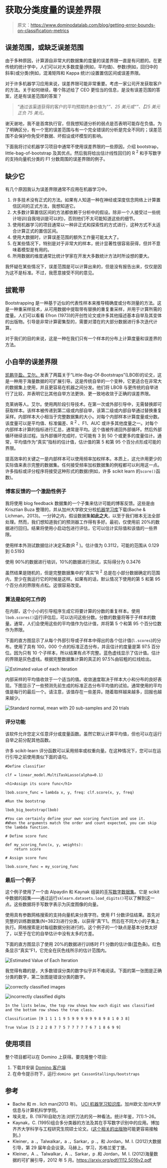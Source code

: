 # 获取分类度量的误差界限

> 原文：<https://www.dominodatalab.com/blog/getting-error-bounds-on-classification-metrics>

## 误差范围，或缺乏误差范围

由于多种原因，计算源自非常大的数据集的度量的误差界限一直是有问题的。在更传统的统计学中，人们可以对大多数度量(例如，平均值)、参数(例如，回归中的斜率)或分类(例如，混淆矩阵和 Kappa 统计)设置置信区间或误差界限。

对于许多机器学习应用来说，误差界限可能非常重要。考虑一家公司开发获取客户的方法。关于如何继续，哪个陈述给了 CEO 更恰当的信息，是没有误差范围的答案，还是有误差范围的答案？

> “通过该渠道获得的客户的平均预期终身价值为“*”、*25 美元或“*”、【25 美元正负 75 美元。*

谢天谢地，我不是首席执行官，但我想知道分析的弱点是否表明可能存在负值。为了明确区分，有一个宽的误差范围与有一个完全错误的分析是完全不同的；误差范围不会保护你免受坏数据、坏假设或坏模型的影响。

下面我将讨论机器学习项目中通常不使用误差界限的一些原因，介绍 bootstrap，little-bag-of-bootstrap 及其优点。然后我将给出估计线性回归的 R <sup>2</sup> 和手写数字的支持向量机分类的 F1 分数周围的误差界限的例子。

## 缺少它

有几个原因我认为误差界限通常不应用在机器学习中。

1.  许多技术没有正式的方法。如果有人知道一种在神经或深度信念网络上计算置信区间的正式方法，我想知道它。
2.  大多数计算置信区间的方法都依赖于分析中的假设。除非一个人接受过一些统计培训(自我培训是可以的)，否则他们不太可能知道这些的细节。
3.  使用机器学习的项目通常以一种非正式和探索性的方式进行，这种方式不太适合计算正式的置信区间。
4.  使用大数据时，计算误差范围的额外工作量可能太大了。
5.  在某些情况下，特别是对于非常大的样本，统计显著性很容易获得，但并不意味着模型是有用的。
6.  所用数据的维度通常比统计学家在开发大多数统计方法时所设想的要大。

我怀疑在某些情况下，误差范围是可以计算出来的，但是没有报告出来，仅仅是因为这不是标准。不过，我愿意接受不同的意见。

## 拔靴带

Bootstrapping 是一种基于近似的代表性样本来推导精确度或分布测量的方法。这是一种重采样技术，从可用数据中提取带有替换的重复重采样，并用于计算所需的度量。人们可以看看 Efron (1973)的开创性论文或许多其他描述基本自举及其变体的出版物。引导是非常计算密集型的，需要对潜在的大部分数据进行多次迭代计算。

对于我们的目的来说，这是一种在我们只有一个样本的分布上计算度量和误差界的方法。

## 小自举的误差界限

[凯鹏华盈。艾尔。](#references)发表了两篇关于“Little-Bag-Of-Bootstraps”(LBOB)的论文，这是一种用于海量数据的可扩展引导。这是传统自举的一个变种，它更适合在非常大的数据集上使用，并且更容易在机器之间分发。他们将 LBOB 与更传统的自举进行了比较，并表明它比其他自举方法更快、更一致地收敛于正确的误差界限。

克莱纳等人。艾尔。使用两阶段引导技术。在第一次或外部引导中，无需替换即可获取样本。该样本被传递到第二级或内部自举，该第二级或内部自举通过替换重复采样。内部样本大小相当于完整数据集的大小。对每个内部样本计算度量或分数。该度量可以是平均值、标准偏差、R <sup>2</sup> 、F1、AUC 或许多其他度量之一。对每个内部样本计算的指标进行汇总，通常是平均。这个值被传递回外部循环。然后外部循环继续该过程。当外部循环完成时，它可能有 3 到 50 个或更多的度量估计。通常，平均值作为“真实”指标的估计值，估计值的第 5 和第 95 个百分点形成可能的界限。

提高效率的关键之一是内部样本可以使用频率加权样本。本质上，这允许用更少的实际值来表示完整的数据集。任何接受频率加权数据集的例程都可以利用这一点。许多指标或评分程序将接受这种形式的数据(例如，许多 scikit learn 的`score()`函数)。

### 博客反馈的一个激励性例子

我将使用 blog feedback 数据集的一个子集来估计可能的博客反馈。这些是由 Krisztian Buza 整理的，并从加州大学欧文分校[机器学习库](https://archive.ics.uci.edu/ml/datasets/BlogFeedback)下载(Bache & Lichman，2013)。一分钟之内，假设数据集**如此之大**，以至于我们根本无法全部处理。然而，我们想知道我们的预测器工作得有多好。最初，仅使用前 20%的数据进行回归。结果将使用小启动包进行评估，它可以估计实际值和该值的一些界限。

使用样本外测试数据估计决定系数(R <sup>2</sup> )。估计值为 0.3112，可能的范围从 0.129 到 0.5193

使用 90%的数据进行培训，10%的数据进行测试，实际得分为 0.3476

虽然结果是随机的，但是完整数据集中的“真实”R <sup>2</sup> 总是在小部分数据确定的范围内，至少在我运行它的时候是这样。如果有的话，默认情况下使用的第 5 和第 95 个百分点的界限有点松。这很容易改变。

### 算法是如何工作的

在内部，这个小小的引导程序生成它将要计算的分数的重复样本。使用`lbob.scores()`运行评估后，可以访问这些分数。分数的数量将等于子样本的数量。通常，人们会使用这些的平均值作为估计值，并将第 5 个和第 95 个百分位数作为界限。

下面的直方图显示了从每个外部引导或子样本中得出的各个估计值(`l.scores`)的分布。使用了具有 100，000 个点的标准正态分布，并且估计的度量是第 97.5 百分位。因为只有 10 个子样本，所以结果有点不完整。蓝色虚线显示了估计值。估计的界限是灰色虚线。根据完整数据集计算的真正的 97.5%由较粗的红线给出。

![Estimated value of each iteration](img/7b5ff2b0aed25e7045c566198d2f8662.png)

内部采样的平均值收敛于一个适当的值。收敛速度取决于样本大小和分布的良好表现。下图显示了一些预测先前生成的标准正态分布平均值的试验。通常使用的平均值是每行的最后一个。请注意，该值存在一些差异。随着取样越来越多，回报也越来越少。

![Standard normal, mean with 20 sub-samples and 20 trials](img/a2ab9445788dbf2385f821e70aec8de5.png)

### 评分功能

该软件允许您定义任意评分或度量函数。虽然它默认计算平均值，但也可以在运行自举之前分配其他函数。

许多 scikit-learn 评分函数可以采用频率或权重向量。在这种情况下，您可以在运行引导之前使用类似下面的语句。

```
#Define classifier

clf = linear_model.MultiTaskLasso(alpha=0.1)

<h1>Assign its score func</h1>

lbob.score_func = lambda x, y, freq: clf.score(x, y, freq)

#Run the bootstrap

lbob_big_bootstrap(lbob)

#You can certainly define your own scoring function and use it. 
#When the arguments match the order and count expected, you can skip the lambda function.

# Define score func

def my_scoring_func(x, y, weights):
    return score

# Assign score func

lbob.score_func = my_scoring_func
```

### 最后一个例子

这个例子使用了一个由 Alpaydin 和 Kaynak 组装的[手写数字数据集](https://archive.ics.uci.edu/ml/datasets/Optical+Recognition+of+Handwritten+Digits)。它是 scikit 中数据的超集——通过运行`sklearn.datasets.load_digits()`可以了解到这一点。这些数据将手写数字表示为灰度图像的向量。

使用具有参数网格搜索的支持向量机来分类字符。使用 F1 分数评估结果。首先对完整的训练数据集(N=3823)进行分类，以获得“真”F1。然后在不同大小的子集上执行。网格搜索是对每组数据分别进行的。这个例子的一个缺点是基本分类太好了，以至于在它的自举估计中没有太多的方差。

下面的直方图显示了使用 20%的数据进行训练时 F1 分数的估计值(蓝色条)。红色条显示“真实”F1，它完全在灰色线所示的估计范围内。

![Estimated Value of Each Iteration](img/d9817ff9562718f48b0b7cd3eec7ae2b.png)

我觉得有趣的是，大多数错误分类的数字似乎并不难阅读。下面的第一张图是正确分类的数字，第二张图是错误分类的数字。

![correctly classified images](img/4a1cb037087bc31727c56b7c224cb54c.png)

![incorrectly classified digits](img/abfcf4d346d0bf9d0e0256931401c0be.png)

```
In the lists below, the top row shows how each digit was classified and the bottom row shows the true class.

Classification [9 1 1 1 1 9 5 9 9 9 9 9 9 8 9 8 1 0 3 8]

True Value [5 2 2 2 8 7 7 5 7 7 7 7 7 6 7 1 8 6 9 9]
```

## 使用项目

整个项目都可以在 Domino 上获得。要克隆整个项目:

1.  下载并安装 [Domino 客户端](https://support.dominodatalab.com/hc/en-us/articles/204856475-Installing-the-Domino-Client-CLI-)
2.  在命令提示符下，运行:`domino get CassonStallings/bootstraps`

## 参考

*   Bache 和 m . lich man(2013 年)。 [UCI 机器学习知识库](https://archive.ics.uci.edu/ml)。加州欧文:加州大学信息与计算机科学学院。
*   埃夫龙，B. (1979)自助方法:对折刀法的另一种看法。统计年鉴，7(1):1–26。
*   Kaynak，C. (1995)组合多分类器的方法及其在手写数字识别中的应用。博加齐齐大学科学与工程研究生院硕士论文。([这个相关的出版物](https://www.cs.cuhk.hk/~lxu/papers/journal/IEEEsmc92.PDF)可能更容易接触到。)
*   Kleiner，a .，Talwalkar，a .，Sarkar，p .，和 Jordan，M. I. (2012)大数据引导，第 29 届年会会议录。马赫上。学习，苏格兰爱丁堡。
*   Kleiner，A .、Talwalkar，A .、Sarkar，p .和 Jordan，M. I. (2012)海量数据的可扩展引导，2012 年 5 月。https://arxiv.org/pdf/1112.5016v2.pdf